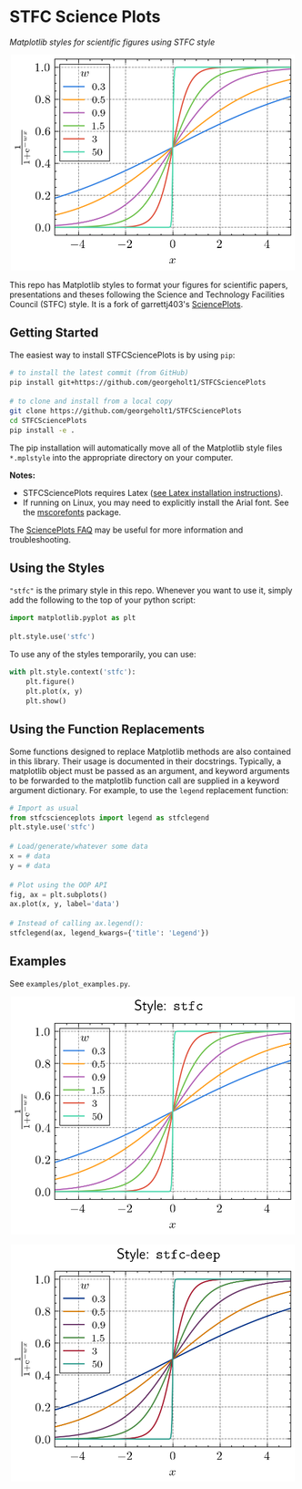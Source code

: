 STFC Science Plots
==================

*Matplotlib styles for scientific figures using STFC style*

<p align="center">
<img src="https://github.com/georgeholt1/STFCSciencePlots/blob/master/examples/img/plot.png" width="500">
</p>

This repo has Matplotlib styles to format your figures for scientific papers, presentations and theses following the Science and Technology Facilities Council (STFC) style. It is a fork of garrettj403's [SciencePlots](https://github.com/garrettj403/SciencePlots).

Getting Started
---------------

The easiest way to install STFCSciencePlots is by using `pip`:

```bash
# to install the latest commit (from GitHub)
pip install git+https://github.com/georgeholt1/STFCSciencePlots

# to clone and install from a local copy
git clone https://github.com/georgeholt1/STFCSciencePlots
cd STFCSciencePlots
pip install -e .
```

The pip installation will automatically move all of the Matplotlib style files `*.mplstyle` into the appropriate directory on your computer.

**Notes:** 
- STFCSciencePlots requires Latex ([see Latex installation instructions](https://github.com/garrettj403/SciencePlots/wiki/FAQ#installing-latex)). 
- If running on Linux, you may need to explicitly install the Arial font. See the [mscorefonts](https://anaconda.org/conda-forge/mscorefonts) package.

The [SciencePlots FAQ](https://github.com/garrettj403/SciencePlots/wiki/FAQ) may be useful for more information and troubleshooting.

Using the Styles
----------------

``"stfc"`` is the primary style in this repo. Whenever you want to use it, simply add the following to the top of your python script:

```python
import matplotlib.pyplot as plt

plt.style.use('stfc')
```

To use any of the styles temporarily, you can use:

```python
with plt.style.context('stfc'):
    plt.figure()
    plt.plot(x, y)
    plt.show()
```

Using the Function Replacements
-------------------------------

Some functions designed to replace Matplotlib methods are also contained in this library. Their usage is documented in their docstrings. Typically, a matplotlib object must be passed as an argument, and keyword arguments to be forwarded to the matplotlib function call are supplied in a keyword argument dictionary. For example, to use the `legend` replacement function:

```python
# Import as usual
from stfcscienceplots import legend as stfclegend
plt.style.use('stfc')

# Load/generate/whatever some data
x = # data
y = # data

# Plot using the OOP API
fig, ax = plt.subplots()
ax.plot(x, y, label='data')

# Instead of calling ax.legend():
stfclegend(ax, legend_kwargs={'title': 'Legend'})
```

Examples
--------

See `examples/plot_examples.py`.

<p align="center">
<img src="https://github.com/georgeholt1/STFCSciencePlots/blob/master/examples/img/stfc.png" width="500">
</p>

<p align="center">
<img src="https://github.com/georgeholt1/STFCSciencePlots/blob/master/examples/img/stfc-deep.png" width="500">
</p>
